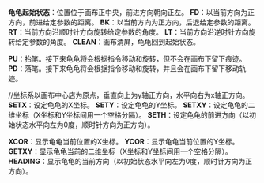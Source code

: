 **龟龟起始状态**：位置位于画布正中央，前进方向朝向正左。
**FD**：以当前方向为正方向，前进给定参数的距离。
**BK**：以当前方向为正方向，后退给定参数的距离。
**RT**：当前方向沿顺时针方向旋转给定参数的角度。
**LT**：当前方向沿逆时针方向旋转给定参数的角度。
**CLEAN**：画布清屏，龟龟回到起始状态。

**PU**：抬笔。接下来龟龟将会根据指令移动和旋转，但不会在画布下留下痕迹。
**PD**：落笔。接下来龟龟将会根据指令移动和旋转，并且会在画布下留下移动轨迹。

//坐标系以画布中心店为原点，垂直向上为y轴正方向，水平向右为x轴正方向。
**SETX**：设定龟龟的X坐标。
**SETY**：设定龟龟的Y坐标。
**SETXY**：设定龟龟的二维坐标（X坐标和Y坐标间用一个空格分隔）。
**SETH**：设定龟龟的前进方向（以初始状态水平向左为0度，顺时针方向为正方向）。

**XCOR**：显示龟龟当前位置的X坐标。
**YCOR**：显示龟龟当前位置的Y坐标。
**GETXY**：显示龟龟当前的二维坐标（X坐标和Y坐标间用一个空格分隔）。
**HEADING**：显示龟龟的当前方向（以初始状态水平向左为0度，顺时针方向为正方向）。
